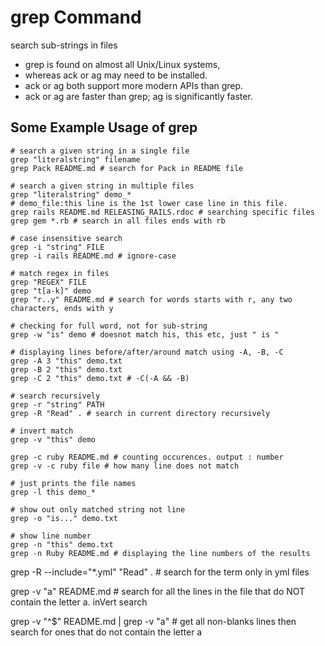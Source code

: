# grep Command
search sub-strings in files

- grep is found on almost all Unix/Linux systems,
- whereas ack or ag may need to be installed.
- ack or ag both support more modern APIs than grep.
- ack or ag are faster than grep; ag is significantly faster.

## Some Example Usage of grep

```shell
# search a given string in a single file
grep "literalstring" filename
grep Pack README.md # search for Pack in README file
```

```shell
# search a given string in multiple files
grep "literalstring" demo_*
# demo_file:this line is the 1st lower case line in this file.
grep rails README.md RELEASING_RAILS.rdoc # searching specific files
grep gem *.rb # search in all files ends with rb
```

```shell
# case insensitive search
grep -i "string" FILE
grep -i rails README.md # ignore-case
```

```shell
# match regex in files
grep "REGEX" FILE
grep "t[a-k]" demo
grep "r..y" README.md # search for words starts with r, any two characters, ends with y
```

```shell
# checking for full word, not for sub-string
grep -w "is" demo # doesnot match his, this etc, just " is "
```

```shell
# displaying lines before/after/around match using -A, -B, -C
grep -A 3 "this" demo.txt
grep -B 2 "this" demo.txt
grep -C 2 "this" demo.txt # -C(-A && -B)
```

```shell
# search recursively
grep -r "string" PATH
grep -R "Read" . # search in current directory recursively
```

```shell
# invert match
grep -v "this" demo
```

```shell
grep -c ruby README.md # counting occurences. output : number
grep -v -c ruby file # how many line does not match
```

```shell
# just prints the file names
grep -l this demo_*
```


```shell
# show out only matched string not line
grep -o "is..." demo.txt
```

```shell
# show line number
grep -n "this" demo.txt
grep -n Ruby README.md # displaying the line numbers of the results
```





grep -R --include="*.yml" "Read" . # search for the term only in yml files

grep -v "a" README.md # search for all the lines in the file that do NOT contain the letter a. inVert search

grep -v "^$" README.md | grep -v "a" # get all non-blanks lines then search for ones that do not contain the letter a 
